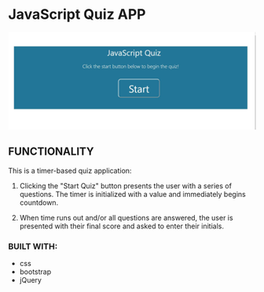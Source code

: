 # JavaScript Quiz APP

![QuizApp](quiz.jpg)

## FUNCTIONALITY

This is a timer-based quiz application:

1. Clicking the "Start Quiz" button presents the user with a series of questions. The timer is initialized with a value and immediately begins countdown.

2. When time runs out and/or all questions are answered, the user is presented with their final score and asked to enter their initials.

### BUILT WITH:

* css
* bootstrap
* jQuery
